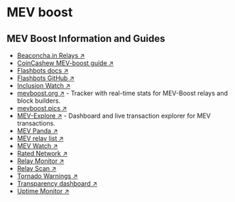 # MEV boost

## MEV Boost Information and Guides

* [Beaconcha.in Relays ↗](https://beaconcha.in/relays)
* [CoinCashew MEV-boost guide ↗](https://www.coincashew.com/coins/overview-eth/mev-boost)
* [Flashbots docs ↗](https://docs.flashbots.net)
* [Flashbots GitHub ↗](https://github.com/flashbots/pm)
* [Inclusion Watch ↗](https://www.inclusion.watch)
* [mevboost.org ↗](https://www.mevboost.org) - Tracker with real-time stats for MEV-Boost relays and block builders.
* [mevboost.pics ↗](https://www.mevboost.pics)
* [MEV-Explore ↗](https://explore.flashbots.net) - Dashboard and live transaction explorer for MEV transactions.
* [MEV Panda ↗](https://www.mevpanda.com)
* [MEV relay list ↗](https://ethstaker.cc/mev-relay-list)
* [MEV Watch ↗](https://www.mevwatch.info)
* [Rated Network ↗](https://www.rated.network/relays?network=mainnet)
* [Relay Monitor ↗](https://app.metrika.co/dashboard/ethereum/relay-monitor/north-america-east?tr=30m)
* [Relay Scan ↗](https://www.relayscan.io)
* [Tornado Warnings ↗](https://tornado-warning.info)
* [Transparency dashboard ↗](https://transparency.flashbots.net)
* [Uptime Monitor ↗](https://mev-relays.beaconstate.info)

